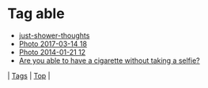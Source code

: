 <!--
title: Tag able
date: 2020-06-28T15:26:58.715Z
tags:
-->
# Tag able

 * [just-shower-thoughts](144090554929.md)
 * [Photo 2017-03-14 18](158401846356.md)
 * [Photo 2014-01-21 12](74053903545.md)
 * [Are you able to have a cigarette without taking a selfie?](87771258684.md)

| [Tags](tags.md) | [Top](index.md) |

